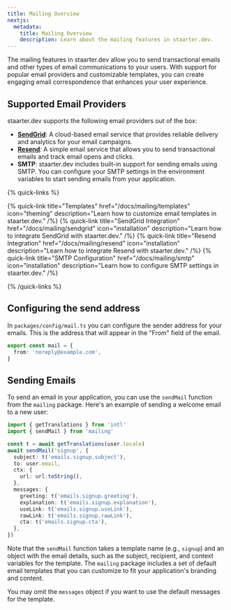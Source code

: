 ```yaml
---
title: Mailing Overview
nextjs:
  metadata:
    title: Mailing Overview
    description: Learn about the mailing features in staarter.dev.
---
```


The mailing features in staarter.dev allow you to send transactional emails and other types of email communications to your users. With support for popular email providers and customizable templates, you can create engaging email correspondence that enhances your user experience.

## Supported Email Providers

staarter.dev supports the following email providers out of the box:

- [**SendGrid**](https://sendgrid.com): A cloud-based email service that provides reliable delivery and analytics for your email campaigns.
- [**Resend**](https://resend.com): A simple email service that allows you to send transactional emails and track email opens and clicks.
- **SMTP**: staarter.dev includes built-in support for sending emails using SMTP. You can configure your SMTP settings in the environment variables to start sending emails from your application.

{% quick-links %}

{% quick-link title="Templates" href="/docs/mailing/templates" icon="theming" description="Learn how to customize email templates in staarter.dev." /%}
{% quick-link title="SendGrid Integration" href="/docs/mailing/sendgrid" icon="installation" description="Learn how to integrate SendGrid with staarter.dev." /%}
{% quick-link title="Resend Integration" href="/docs/mailing/resend" icon="installation" description="Learn how to integrate Resend with staarter.dev." /%}
{% quick-link title="SMTP Configuration" href="/docs/mailing/smtp" icon="installation" description="Learn how to configure SMTP settings in staarter.dev." /%}

{% /quick-links %}

## Configuring the send address

In `packages/config/mail.ts` you can configure the sender address for your emails. This is the address that will appear in the "From" field of the email.

```typescript
export const mail = {
  from: 'noreply@example.com',
}
```

## Sending Emails

To send an email in your application, you can use the `sendMail` function from the `mailing` package. Here's an example of sending a welcome email to a new user:

```typescript
import { getTranslations } from 'intl'
import { sendMail } from 'mailing'

const t = await getTranslations(user.locale)
await sendMail('signup', {
  subject: t('emails.signup.subject'),
  to: user.email,
  ctx: {
    url: url.toString(),
  },
  messages: {
    greeting: t('emails.signup.greeting'),
    explanation: t('emails.signup.explanation'),
    useLink: t('emails.signup.useLink'),
    rawLink: t('emails.signup.rawLink'),
    cta: t('emails.signup.cta'),
  },
})
```

Note that the `sendMail` function takes a template name (e.g., `signup`) and an object with the email details, such as the subject, recipient, and context variables for the template. The `mailing` package includes a set of default email templates that you can customize to fit your application's branding and content.

You may omit the `messages` object if you want to use the default messages for the template.
